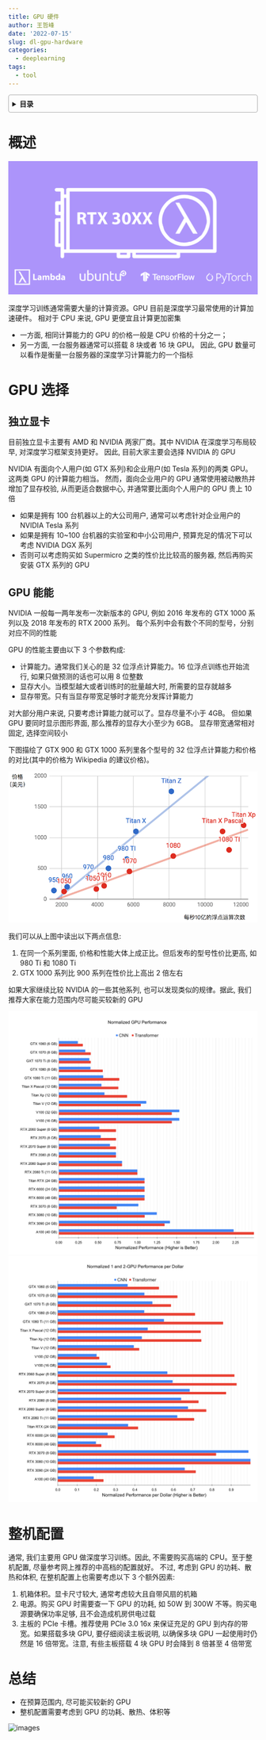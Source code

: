 ```yaml
---
title: GPU 硬件
author: 王哲峰
date: '2022-07-15'
slug: dl-gpu-hardware
categories:
  - deeplearning
tags:
  - tool
---
```


<style>
details {
    border: 1px solid #aaa;
    border-radius: 4px;
    padding: .5em .5em 0;
}
summary {
    font-weight: bold;
    margin: -.5em -.5em 0;
    padding: .5em;
}
details[open] {
    padding: .5em;
}
details[open] summary {
    border-bottom: 1px solid #aaa;
    margin-bottom: .5em;
}
</style>

<details><summary>目录</summary><p>

- [概述](#概述)
- [GPU 选择](#gpu-选择)
  - [独立显卡](#独立显卡)
  - [GPU 能能](#gpu-能能)
- [整机配置](#整机配置)
- [总结](#总结)
</p></details><p></p>


# 概述

![images](images/GPU.png)

深度学习训练通常需要大量的计算资源。GPU
目前是深度学习最常使用的计算加速硬件。 相对于 CPU 来说, GPU
更便宜且计算更加密集

- 一方面, 相同计算能力的 GPU 的价格一般是 CPU 价格的十分之一；
- 另一方面, 一台服务器通常可以搭载 8 块或者 16 块 GPU。
  因此, GPU 数量可以看作是衡量一台服务器的深度学习计算能力的一个指标

# GPU 选择

## 独立显卡

目前独立显卡主要有 AMD 和 NVIDIA 两家厂商。其中 NVIDIA 在深度学习布局较早, 对深度学习框架支持更好。
因此, 目前大家主要会选择 NVIDIA 的 GPU

NVIDIA 有面向个人用户(如 GTX 系列)和企业用户(如 Tesla 系列)的两类 GPU。这两类 GPU 的计算能力相当。
然而，面向企业用户的 GPU 通常使用被动散热并增加了显存校验, 从而更适合数据中心,
并通常要比面向个人用户的 GPU 贵上 10 倍

* 如果是拥有 100 台机器以上的大公司用户, 通常可以考虑针对企业用户的 NVIDIA Tesla 系列
* 如果是拥有 10~100 台机器的实验室和中小公司用户, 预算充足的情况下可以考虑 NVIDIA DGX 系列 
* 否则可以考虑购买如 Supermicro 之类的性价比比较高的服务器, 然后再购买安装 GTX 系列的 GPU

## GPU 能能

NVIDIA 一般每一两年发布一次新版本的 GPU, 例如 2016 年发布的 GTX 1000 系列以及 2018 年发布的 RTX 2000 系列。
每个系列中会有数个不同的型号，分别对应不同的性能

GPU 的性能主要由以下 3 个参数构成:

* 计算能力。通常我们关心的是 32 位浮点计算能力。16 位浮点训练也开始流行, 如果只做预测的话也可以用 8 位整数
* 显存大小。当模型越大或者训练时的批量越大时, 所需要的显存就越多
* 显存带宽。只有当显存带宽足够时才能充分发挥计算能力

对大部分用户来说, 只要考虑计算能力就可以了。显存尽量不小于 4GB。
但如果 GPU 要同时显示图形界面, 那么推荐的显存大小至少为 6GB。
显存带宽通常相对固定, 选择空间较小

下图描绘了 GTX 900 和 GTX 1000 系列里各个型号的 32 位浮点计算能力和价格的对比(其中的价格为 Wikipedia 的建议价格)。

![images](images/gtx.png)

我们可以从上图中读出以下两点信息:

1. 在同一个系列里面, 价格和性能大体上成正比。但后发布的型号性价比更高, 如 980 Ti 和 1080 Ti
2. GTX 1000 系列比 900 系列在性价比上高出 2 倍左右

如果大家继续比较 NVIDIA 的一些其他系列, 也可以发现类似的规律。据此, 
我们推荐大家在能力范围内尽可能买较新的 GPU

![images](images/GPU_compare1.png) ![images](images/GPU_compare2.png)

# 整机配置

通常, 我们主要用 GPU 做深度学习训练。因此, 不需要购买高端的
CPU。至于整机配置, 尽量参考网上推荐的中高档的配置就好。
不过, 考虑到 GPU 的功耗、散热和体积, 在整机配置上也需要考虑以下 3 个额外因素:

1. 机箱体积。显卡尺寸较大, 通常考虑较大且自带风扇的机箱
2. 电源。购买 GPU 时需要查一下 GPU 的功耗, 如 50W 到 300W
   不等。购买电源要确保功率足够, 且不会造成机房供电过载
3. 主板的 PCIe 卡槽。推荐使用 PCIe 3.0 16x 来保证充足的 GPU
   到内存的带宽。如果搭载多块 GPU, 要仔细阅读主板说明, 以确保多块 GPU
   一起使用时仍然是 16 倍带宽。注意, 有些主板搭载 4 块 GPU 时会降到 8
   倍甚至 4 倍带宽

# 总结

- 在预算范围内, 尽可能买较新的 GPU
- 整机配置需要考虑到 GPU 的功耗、散热、体积等

![images](images/work_hub.png)

